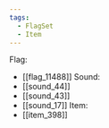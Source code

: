 ```yaml
---
tags:
  - FlagSet
  - Item
---
```

Flag:
- [[flag_11488]]
Sound:
- [[sound_44]]
- [[sound_43]]
- [[sound_17]]
Item:
- [[item_398]]
